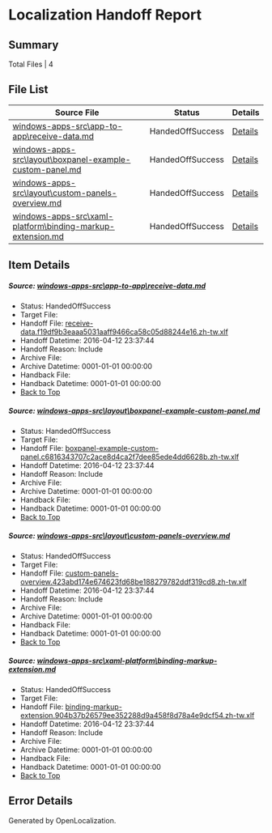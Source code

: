 # <a name='report-top'></a> Localization Handoff Report

## Summary
 Total Files | 4

## File List
 Source File | Status | Details 
 ----------- | ------ | ------- 
 [windows-apps-src\app-to-app\receive-data.md](https://github.com/Microsoft/windows-apps/blob/183aee7a262d7120692e051c484199a1eeca0c96/windows-apps-src/app-to-app/receive-data.md) | HandedOffSuccess | [Details](#0311e6ac1293f3841a596aa4ee99066a3c4ff35d121)
 [windows-apps-src\layout\boxpanel-example-custom-panel.md](https://github.com/Microsoft/windows-apps/blob/183aee7a262d7120692e051c484199a1eeca0c96/windows-apps-src/layout/boxpanel-example-custom-panel.md) | HandedOffSuccess | [Details](#ee4b680f4517ddc50ca08d6cf2c3ba5af0fcb7632920)
 [windows-apps-src\layout\custom-panels-overview.md](https://github.com/Microsoft/windows-apps/blob/183aee7a262d7120692e051c484199a1eeca0c96/windows-apps-src/layout/custom-panels-overview.md) | HandedOffSuccess | [Details](#a9033672d04e09dc029cf3da7d95c27327ba01cb2923)
 [windows-apps-src\xaml-platform\binding-markup-extension.md](https://github.com/Microsoft/windows-apps/blob/183aee7a262d7120692e051c484199a1eeca0c96/windows-apps-src/xaml-platform/binding-markup-extension.md) | HandedOffSuccess | [Details](#3a79cc61f39fbb803deebe621966b9b6d4b39de23655)

## Item Details
##### <a name='0311e6ac1293f3841a596aa4ee99066a3c4ff35d121'></a> Source: [windows-apps-src\app-to-app\receive-data.md](https://github.com/Microsoft/windows-apps/blob/183aee7a262d7120692e051c484199a1eeca0c96/windows-apps-src/app-to-app/receive-data.md)
* Status: HandedOffSuccess
* Target File: 
* Handoff File: [receive-data.f19df9b3eaaa5031aaff9466ca58c05d88244e16.zh-tw.xlf](https://github.com/Microsoft/WDG.handoff/blob/2c53eeb434b8674ec06bd54be1bb47762d518661/ol-handoff/Microsoft/windows-apps.zh-tw/master/receive-data.f19df9b3eaaa5031aaff9466ca58c05d88244e16.zh-tw.xlf)
* Handoff Datetime: 2016-04-12 23:37:44
* Handoff Reason: Include
* Archive File: 
* Archive Datetime: 0001-01-01 00:00:00
* Handback File: 
* Handback Datetime: 0001-01-01 00:00:00
* [Back to Top](#report-top)

##### <a name='ee4b680f4517ddc50ca08d6cf2c3ba5af0fcb7632920'></a> Source: [windows-apps-src\layout\boxpanel-example-custom-panel.md](https://github.com/Microsoft/windows-apps/blob/183aee7a262d7120692e051c484199a1eeca0c96/windows-apps-src/layout/boxpanel-example-custom-panel.md)
* Status: HandedOffSuccess
* Target File: 
* Handoff File: [boxpanel-example-custom-panel.c6816343707c2ace8d4ca2f7dee85ede4dd6628b.zh-tw.xlf](https://github.com/Microsoft/WDG.handoff/blob/2c53eeb434b8674ec06bd54be1bb47762d518661/ol-handoff/Microsoft/windows-apps.zh-tw/master/boxpanel-example-custom-panel.c6816343707c2ace8d4ca2f7dee85ede4dd6628b.zh-tw.xlf)
* Handoff Datetime: 2016-04-12 23:37:44
* Handoff Reason: Include
* Archive File: 
* Archive Datetime: 0001-01-01 00:00:00
* Handback File: 
* Handback Datetime: 0001-01-01 00:00:00
* [Back to Top](#report-top)

##### <a name='a9033672d04e09dc029cf3da7d95c27327ba01cb2923'></a> Source: [windows-apps-src\layout\custom-panels-overview.md](https://github.com/Microsoft/windows-apps/blob/183aee7a262d7120692e051c484199a1eeca0c96/windows-apps-src/layout/custom-panels-overview.md)
* Status: HandedOffSuccess
* Target File: 
* Handoff File: [custom-panels-overview.423abd174e674623fd68be188279782ddf319cd8.zh-tw.xlf](https://github.com/Microsoft/WDG.handoff/blob/2c53eeb434b8674ec06bd54be1bb47762d518661/ol-handoff/Microsoft/windows-apps.zh-tw/master/custom-panels-overview.423abd174e674623fd68be188279782ddf319cd8.zh-tw.xlf)
* Handoff Datetime: 2016-04-12 23:37:44
* Handoff Reason: Include
* Archive File: 
* Archive Datetime: 0001-01-01 00:00:00
* Handback File: 
* Handback Datetime: 0001-01-01 00:00:00
* [Back to Top](#report-top)

##### <a name='3a79cc61f39fbb803deebe621966b9b6d4b39de23655'></a> Source: [windows-apps-src\xaml-platform\binding-markup-extension.md](https://github.com/Microsoft/windows-apps/blob/183aee7a262d7120692e051c484199a1eeca0c96/windows-apps-src/xaml-platform/binding-markup-extension.md)
* Status: HandedOffSuccess
* Target File: 
* Handoff File: [binding-markup-extension.904b37b26579ee352288d9a458f8d78a4e9dcf54.zh-tw.xlf](https://github.com/Microsoft/WDG.handoff/blob/2c53eeb434b8674ec06bd54be1bb47762d518661/ol-handoff/Microsoft/windows-apps.zh-tw/master/binding-markup-extension.904b37b26579ee352288d9a458f8d78a4e9dcf54.zh-tw.xlf)
* Handoff Datetime: 2016-04-12 23:37:44
* Handoff Reason: Include
* Archive File: 
* Archive Datetime: 0001-01-01 00:00:00
* Handback File: 
* Handback Datetime: 0001-01-01 00:00:00
* [Back to Top](#report-top)


## Error Details

Generated by OpenLocalization.
